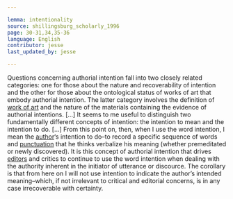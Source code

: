 ```yaml
---

lemma: intentionality
source: shillingsburg_scholarly_1996
page: 30-31,34,35-36
language: English
contributor: jesse
last_updated_by: jesse

---
```

Questions concerning authorial intention fall into two closely related categories: one for those about the nature and recoverability of intention and the other for those about the ontological status of works of art that embody authorial intention. The latter category involves the definition of [work of art](work.html) and the nature of the materials containing the evidence of authorial intentions. […] It seems to me useful to distinguish two fundamentally different concepts of intention: the intention to mean and the intention to do. […] From this point on, then, when I use the word intention, I mean the [author](author.html)‘s intention to do–to record a specific sequence of words and [punctuation](punctuation.html) that he thinks verbalize his meaning (whether premeditated or newly discovered). It is this concept of authorial intention that drives [editors](editorScholarly.html) and critics to continue to use the word intention when dealing with the authority inherent in the initiator of utterance or discource. The corollary is that from here on I will not use intention to indicate the author’s intended meaning–which, if not irrelevant to critical and editorial concerns, is in any case irrecoverable with certainty.
